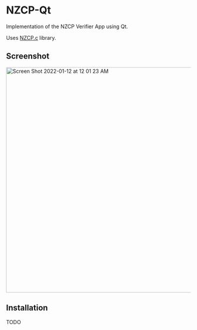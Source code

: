 # NZCP-Qt

Implementation of the NZCP Verifier App using Qt.

Uses [NZCP.c](https://github.com/noway/nzcp-c) library.

## Screenshot
<img width="615" alt="Screen Shot 2022-01-12 at 12 01 23 AM" src="https://user-images.githubusercontent.com/2031472/148931057-5ca41b8e-7c1f-4172-a71a-9098d86b6f01.png">

## Installation
TODO